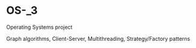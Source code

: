 # OS-_3
Operating Systems project

Graph algorithms, Client-Server, Multithreading, Strategy/Factory patterns



